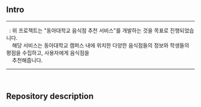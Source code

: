 ## Intro

---
&nbsp; : 위 프로젝트는 "동아대학교 음식점 추천 서비스"를 개발하는 것을 목표로 진행되었습니다. <Br>
&nbsp;&nbsp;&nbsp;&nbsp;해당 서비스는 동아대학교 캠퍼스 내에 위치한 다양한 음식점들의 정보와 학생들의 평점을 수집하고, 사용자에게 음식점을 <br>
&nbsp;&nbsp;&nbsp;&nbsp;추천해줍니다. 

---
<br>
  
## Repository description

